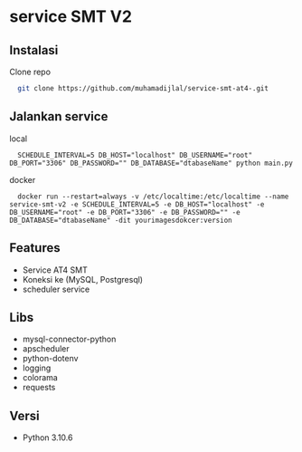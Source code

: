 # service SMT V2

## Instalasi

Clone repo

```bash
  git clone https://github.com/muhamadijlal/service-smt-at4-.git
```

## Jalankan service

local

```
  SCHEDULE_INTERVAL=5 DB_HOST="localhost" DB_USERNAME="root" DB_PORT="3306" DB_PASSWORD="" DB_DATABASE="dtabaseName" python main.py
```

docker

```
  docker run --restart=always -v /etc/localtime:/etc/localtime --name service-smt-v2 -e SCHEDULE_INTERVAL=5 -e DB_HOST="localhost" -e DB_USERNAME="root" -e DB_PORT="3306" -e DB_PASSWORD="" -e DB_DATABASE="dtabaseName" -dit yourimagesdokcer:version
```

## Features

- Service AT4 SMT
- Koneksi ke (MySQL, Postgresql)
- scheduler service

## Libs

- mysql-connector-python
- apscheduler
- python-dotenv
- logging
- colorama
- requests

## Versi

- Python 3.10.6
